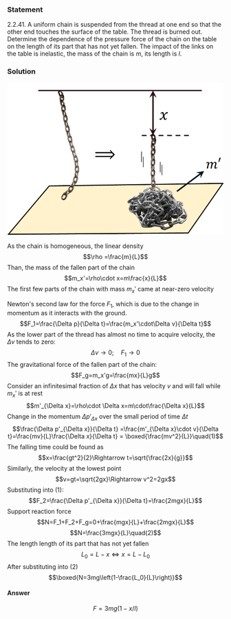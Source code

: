 ###  Statement 

$2.2.41.$ A uniform chain is suspended from the thread at one end so that the other end touches the surface of the table. The thread is burned out. Determine the dependence of the pressure force of the chain on the table on the length of its part that has not yet fallen. The impact of the links on the table is inelastic, the mass of the chain is $m$, its length is $l$. 

### Solution

![|896x630, 46%](../../img/2.2.41/2.2.41_1.png)

As the chain is homogeneous, the linear density $$\rho =\frac{m}{L}$$ Than, the mass of the fallen part of the chain $$m_x'=\rho\cdot x=m\frac{x}{L}$$ The first few parts of the chain with mass $m_x'$ came at near-zero velocity

Newton's second law for the force $F_1$, which is due to the change in momentum as it interacts with the ground. $$F_1=\frac{\Delta p}{\Delta t}=\frac{m_x'\cdot\Delta v}{\Delta t}$$ As the lower part of the thread has almost no time to acquire velocity, the $\Delta v$ tends to zero: $$\Delta v \to 0;\quad F_1\to0$$ The gravitational force of the fallen part of the chain: $$F_g=m_x'g=\frac{mx}{L}g$$ Consider an infinitesimal fraction of $\Delta x$ that has velocity $v$ and will fall while $m_x'$ is at rest $$m'_{\Delta x}=\rho\cdot \Delta x=m\cdot\frac{\Delta x}{L}$$ Change in the momentum $\Delta p'_{\Delta x}$ over the small period of time $\Delta t$ $$\frac{\Delta p'_{\Delta x}}{\Delta t} =\frac{m'_{\Delta x}\cdot v}{\Delta t}=\frac{mv}{L}\frac{\Delta x}{\Delta t} = \boxed{\frac{mv^2}{L}}\quad(1)$$ The falling time could be found as $$x=\frac{gt^2}{2}\Rightarrow t=\sqrt{\frac{2x}{g}}$$ Similarly, the velocity at the lowest point $$v=gt=\sqrt{2gx}\Rightarrow v^2=2gx$$ Substituting into $(1)$: $$F_2=\frac{\Delta p'_{\Delta x}}{\Delta t}=\frac{2mgx}{L}$$ Support reaction force $$N=F_1+F_2+F_g=0+\frac{mgx}{L}+\frac{2mgx}{L}$$ $$N=\frac{3mgx}{L}\quad(2)$$ The length length of its part that has not yet fallen $$L_0=L-x\Leftrightarrow x=L-L_0$$ After substituting into $(2)$ $$\boxed{N=3mg\left(1-\frac{L_0}{L}\right)}$$ 

#### Answer

$$F=3mg(1-x/l)$$ 
